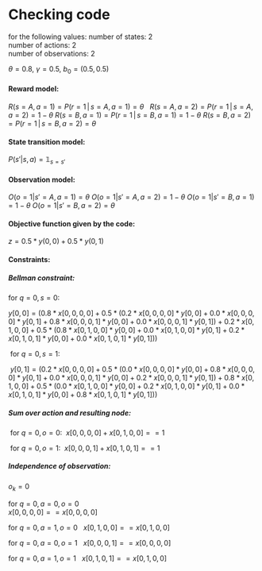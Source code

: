 # Checking code

for the following values:
number of states: 2  
number of actions: 2  
number of observations: 2

$\theta = 0.8$, $\gamma = 0.5$, $b_0 = (0.5, 0.5)$

#### Reward model:
$R(s = A, a = 1) = P(r = 1 \,|\, s= A, a=1) = \theta$  
$R(s = A, a = 2) = P(r = 1 \,|\, s= A, a=2) = 1 - \theta$
$R(s = B, a = 1) = P(r = 1 \,|\, s= B, a=1) = 1 - \theta$
$R(s = B, a = 2) = P(r = 1 \,|\, s= B, a=2) = \theta$

#### State transition model:
$P(s'|s, a) = \mathbb{1}_{s=s'}$

#### Observation model:
$O(o = 1|s' = A,a = 1) = \theta$
$O(o = 1|s' = A,a = 2) = 1 - \theta$
$O(o = 1|s' = B,a = 1) = 1 - \theta$
$O(o = 1|s' = B,a = 2) = \theta$

#### Objective function given by the code:  
$z = 0.5*y(0,0) + 0.5*y(0,1)$  

#### Constraints:

##### Bellman constraint:
for $q = 0, s = 0:$  

$y[0,0] = (0.8*x[0,0,0,0] + 0.5*(0.2*x[0,0,0,0]*y[0,0] + 0.0*x[0,0,0,0]*y[0,1] + 0.8*x[0,0,0,1]*y[0,0] + 0.0*x[0,0,0,1]*y[0,1])   + 0.2*x[0,1,0,0] + 0.5*(0.8*x[0,1,0,0]*y[0,0] + 0.0*x[0,1,0,0]*y[0,1] + 0.2*x[0,1,0,1]*y[0,0] + 0.0*x[0,1,0,1]*y[0,1]))$

 for $q = 0, s = 1:$  
 
 $y[0,1] = (0.2*x[0,0,0,0] + 0.5*(0.0*x[0,0,0,0]*y[0,0] + 0.8*x[0,0,0,0]*y[0,1] + 0.0*x[0,0,0,1]*y[0,0] + 0.2*x[0,0,0,1]*y[0,1]) + 0.8*x[0,1,0,0] + 0.5*(0.0*x[0,1,0,0]*y[0,0] + 0.2*x[0,1,0,0]*y[0,1] + 0.0*x[0,1,0,1]*y[0,0] + 0.8*x[0,1,0,1]*y[0,1]))$

##### Sum over action and resulting node:
 for $q = 0, o = 0:$
 $x[0,0,0,0] + x[0,1,0,0] == 1$

 for $q = 0, o = 1:$
 $x[0,0,0,1] + x[0,1,0,1] == 1$

##### Independence of observation:
$o_k = 0$  

for $q = 0, a = 0, o = 0$  
$x[0,0,0,0] == x[0,0,0,0]$

for $q = 0, a = 1, o = 0$  
$x[0,1,0,0] == x[0,1,0,0]$

for $q = 0, a = 0, o = 1$  
$x[0,0,0,1] ==  x[0,0,0,0]$

for $q = 0, a = 1, o = 1$  
$x[0,1,0,1] == x[0,1,0,0]$
